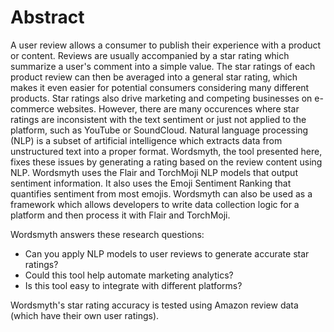 # Abstract

A user review allows a consumer to publish their experience with a product or content. Reviews are usually accompanied by a star rating which summarize a user's comment into a simple value. The star ratings of each product review can then be averaged into a general star rating, which makes it even easier for potential consumers considering many different products. Star ratings also drive marketing and competing businesses on e-commerce websites. However, there are many occurences where star ratings are inconsistent with the text sentiment or just not applied to the platform, such as YouTube or SoundCloud. Natural language processing (NLP) is a subset of artificial intelligence which extracts data from unstructured text into a proper format. Wordsmyth, the tool presented here, fixes these issues by generating a rating based on the review content using NLP. Wordsmyth uses the Flair and TorchMoji NLP models that output sentiment information. It also uses the Emoji Sentiment Ranking that quantifies sentiment from most emojis. Wordsmyth can also be used as a framework which allows developers to write data collection logic for a platform and then process it with Flair and TorchMoji.

Wordsmyth answers these research questions:

- Can you apply NLP models to user reviews to generate accurate star ratings?
- Could this tool help automate marketing analytics?
- Is this tool easy to integrate with different platforms?

Wordsmyth's star rating accuracy is tested using Amazon review data (which have their own user ratings).
